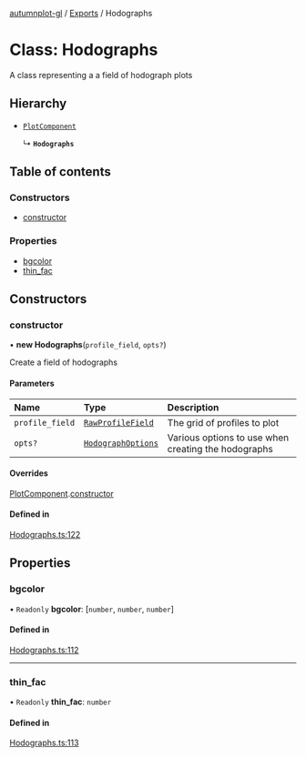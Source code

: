 [autumnplot-gl](../README.md) / [Exports](../modules.md) / Hodographs

# Class: Hodographs

A class representing a a field of hodograph plots

## Hierarchy

- [`PlotComponent`](PlotComponent.md)

  ↳ **`Hodographs`**

## Table of contents

### Constructors

- [constructor](Hodographs.md#constructor)

### Properties

- [bgcolor](Hodographs.md#bgcolor)
- [thin\_fac](Hodographs.md#thin_fac)

## Constructors

### constructor

• **new Hodographs**(`profile_field`, `opts?`)

Create a field of hodographs

#### Parameters

| Name | Type | Description |
| :------ | :------ | :------ |
| `profile_field` | [`RawProfileField`](RawProfileField.md) | The grid of profiles to plot |
| `opts?` | [`HodographOptions`](../interfaces/HodographOptions.md) | Various options to use when creating the hodographs |

#### Overrides

[PlotComponent](PlotComponent.md).[constructor](PlotComponent.md#constructor)

#### Defined in

[Hodographs.ts:122](https://github.com/tsupinie/autumnplot-gl/blob/f74c7b8/src/Hodographs.ts#L122)

## Properties

### bgcolor

• `Readonly` **bgcolor**: [`number`, `number`, `number`]

#### Defined in

[Hodographs.ts:112](https://github.com/tsupinie/autumnplot-gl/blob/f74c7b8/src/Hodographs.ts#L112)

___

### thin\_fac

• `Readonly` **thin\_fac**: `number`

#### Defined in

[Hodographs.ts:113](https://github.com/tsupinie/autumnplot-gl/blob/f74c7b8/src/Hodographs.ts#L113)
